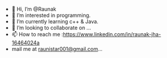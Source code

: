 - 👋 Hi, I’m @Raunak
- 👀 I’m interested in programming.
- 🌱 I’m currently learning c++ & Java.
- 💞️ I’m looking to collaborate on ...
- 📫 How to reach me :https://www.linkedin.com/in/raunak-jha-16464024a
- mail me at raunistar001@gmail.com...

<!---
Raunistar/Raunistar is a ✨ special ✨ repository because its `README.md` (this file) appears on your GitHub profile.
You can click the Preview link to take a look at your changes.
--->
